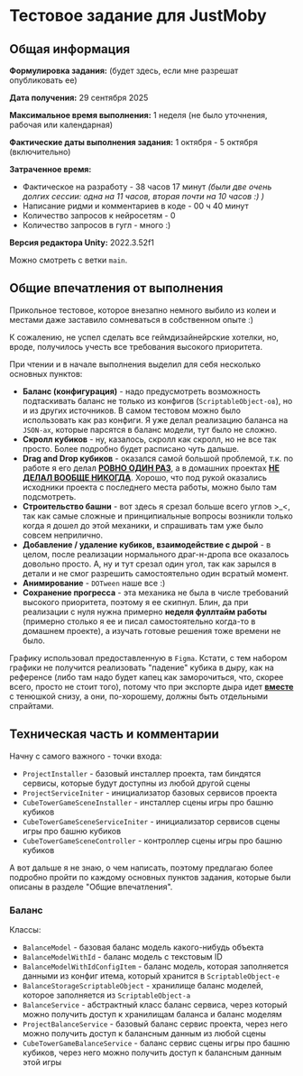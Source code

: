 # **Тестовое задание для JustMoby**


## **Общая информация**
**Формулировка задания:** (будет здесь, если мне разрешат опубликовать ее)

**Дата получения:** 29 сентября 2025

**Максимальное время выполнения:** 1 неделя (не было уточнения, рабочая или календарная)

**Фактические даты выполнения задания:** 1 октября - 5 октября (включительно)

**Затраченное время:**
- Фактическое на разработу - 38 часов 17 минут _(были две очень долгих сессии: одна на 11 часов, вторая почти на 10 часов :) )_
- Написание ридми и комментариев в коде - 00 ч 40 минут
- Количество запросов к нейросетям - 0
- Количество запросов в гугл - много :)

**Версия редактора Unity:** 2022.3.52f1

Можно смотреть с ветки `main`.


## **Общие впечатления от выполнения**

Прикольное тестовое, которое внезапно немного выбило из колеи и местами даже заставило сомневаться в собственном опыте :)

К сожалению, не успел сделать все геймдизайнейрские хотелки, но, вроде, получилось учесть все требования высокого приоритета.

При чтении и в начале выполнения выделил для себя несколько основных пунктов:
- **Баланс (конфигурация)** - надо предусмотреть возможность подтаскивать баланс не только из конфигов (`ScriptableObject-ов`), но и из других источников. В самом тестовом можно было использовать как раз конфиги. Я уже делал реализацию баланса на `JSON-ах`, которые парсятся в баланс модели, тут было не сложно.
- **Скролл кубиков** - ну, казалось, скролл как скролл, но не все так просто. Более подробно будет расписано чуть дальше.
- **Drag and Drop кубиков** - оказался самой большой проблемой, т.к. по работе я его делал <ins>**РОВНО ОДИН РАЗ**</ins>, а в домашних проектах <ins>**НЕ ДЕЛАЛ ВООБЩЕ НИКОГДА**</ins>. Хорошо, что под рукой оказались исходники проекта с последнего места работы, можно было там подсмотреть.
- **Строительство башни** - вот здесь я срезал больше всего углов >_<, так как самые сложные и принципиальные вопросы возникли только когда я дошел до этой механики, и спрашивать там уже было совсем неприлично.
- **Добавление / удаление кубиков, взаимодействие с дырой** - в целом, после реализации нормального драг-н-дропа все оказалось довольно просто. А, ну и тут срезал один угол, так как зарылся в детали и не смог разрешить самостоятельно один всратый момент.
- **Анимирование** - `DOTween` наше все :)
- **Сохранение прогресса** - эта механика не была в числе требований высокого приоритета, поэтому я ее скипнул. Блин, да при реализации с нуля нужна примерно **неделя фуллтайм работы** (примерно столько я ее и писал самостоятельно когда-то в домашнем проекте), а изучать готовые решения тоже времени не было.

Графику использовал предоставленную в `Figma`. Кстати, с тем набором графики не получится реализовать "падение" кубика в дыру, как на референсе (либо там надо будет капец как заморочиться, что, скорее всего, просто не стоит того), потому что при экспорте дыра идет <ins>**вместе**</ins> с тенюшкой снизу, а они, по-хорошему, должны быть отдельными спрайтами.


## **Техническая часть и комментарии**

Начну с самого важного - точки входа:
- `ProjectInstaller` - базовый инсталлер проекта, там биндятся сервисы, которые будут доступны из любой другой сцены
- `ProjectServiceIniter` - инициализатор базовых сервисов проекта
- `CubeTowerGameSceneInstaller` - инсталлер сцены игры про башню кубиков
- `CubeTowerGameSceneServiceIniter` - инициализатор сервисов сцены игры про башню кубиков
- `CubeTowerGameSceneController` - контроллер сцены игры про башню кубиков

А вот дальше я не знаю, о чем написать, поэтому предлагаю более подробно пройти по каждому основных пунктов задания, которые были описаны в разделе "Общие впечатления".


### **Баланс**

Классы:
- `BalanceModel` - базовая баланс модель какого-нибудь объекта
- `BalanceModelWithId` - баланс модель с текстовым ID
- `BalanceModelWithIdConfigItem` - баланс модель, которая заполняется данными из конфиг итема, который хранится в `ScriptableObject-е`
- `BalanceStorageScriptableObject` - хранилище баланс моделей, которое заполняется из `ScriptableObject-а`
- `BalanceService` - абстрактный класс баланс сервиса, через который можно получить доступ к хранилищам баланса и баланс моделям
- `ProjectBalanceService` - базовый баланс сервис проекта, через него можно получить доступ к балансным данным из любой сцены
- `CubeTowerGameBalanceService` - баланс сервис сцены игры про башню кубиков, через него можно получить доступ к балансным данным этой игры



